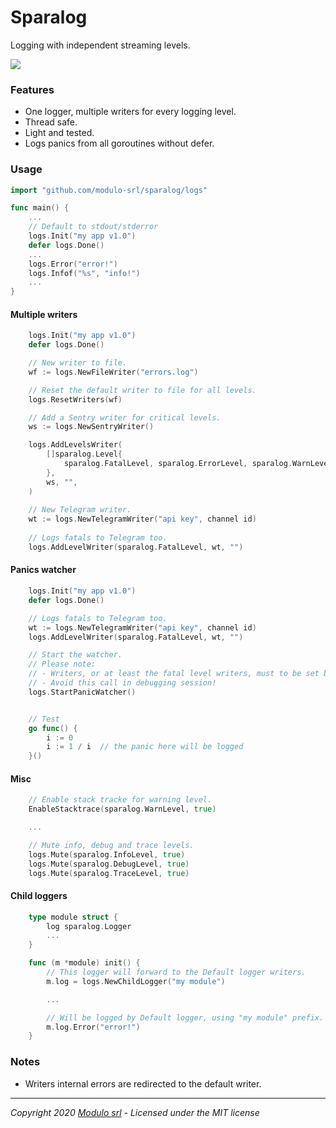 # Sparalog
Logging with independent streaming levels.

![](https://tinyurl.com/yxkm7lyh)

### Features
* One logger, multiple writers for every logging level.
* Thread safe.
* Light and tested.
* Logs panics from all goroutines without defer.

### Usage

```go
import "github.com/modulo-srl/sparalog/logs"

func main() {
    ...
    // Default to stdout/stderror
    logs.Init("my app v1.0")
    defer logs.Done()
    ...
    logs.Error("error!")
    logs.Infof("%s", "info!")
    ...
}
```

#### Multiple writers
```go
    logs.Init("my app v1.0")
    defer logs.Done()

    // New writer to file.
    wf := logs.NewFileWriter("errors.log")

    // Reset the default writer to file for all levels.
    logs.ResetWriters(wf)

    // Add a Sentry writer for critical levels.
    ws := logs.NewSentryWriter()

    logs.AddLevelsWriter(
    	[]sparalog.Level{
            sparalog.FatalLevel, sparalog.ErrorLevel, sparalog.WarnLevel,
        },
        ws, "",
    )
    
    // New Telegram writer.
    wt := logs.NewTelegramWriter("api key", channel id)
    
    // Logs fatals to Telegram too.
    logs.AddLevelWriter(sparalog.FatalLevel, wt, "")

```

#### Panics watcher
```go
    logs.Init("my app v1.0")
    defer logs.Done()

    // Logs fatals to Telegram too.
    wt := logs.NewTelegramWriter("api key", channel id)
    logs.AddLevelWriter(sparalog.FatalLevel, wt, "")

    // Start the watcher.
    // Please note:
    // - Writers, or at least the fatal level writers, must to be set before this calls.
    // - Avoid this call in debugging session!
    logs.StartPanicWatcher()


    // Test
    go func() {
        i := 0
        i := 1 / i  // the panic here will be logged
    }()
```

#### Misc
```go
    // Enable stack tracke for warning level.
    EnableStacktrace(sparalog.WarnLevel, true)

    ...

    // Mute info, debug and trace levels.
    logs.Mute(sparalog.InfoLevel, true)
    logs.Mute(sparalog.DebugLevel, true)
    logs.Mute(sparalog.TraceLevel, true)

```

#### Child loggers
```go
    type module struct {
        log sparalog.Logger
        ...
    }

    func (m *module) init() {
        // This logger will forward to the Default logger writers.
        m.log = logs.NewChildLogger("my module")

        ...

        // Will be logged by Default logger, using "my module" prefix.
        m.log.Error("error!")
    }    
```

### Notes
- Writers internal errors are redirected to the default writer.


---
*Copyright 2020 [Modulo srl](http://www.modulo.srl) - Licensed under the MIT license*